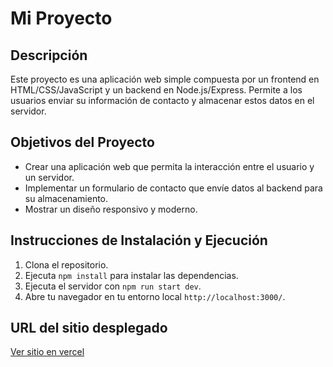 # Mi Proyecto

## Descripción
Este proyecto es una aplicación web simple compuesta por un frontend en HTML/CSS/JavaScript y un backend en Node.js/Express. Permite a los usuarios enviar su información de contacto y almacenar estos datos en el servidor.

## Objetivos del Proyecto
- Crear una aplicación web que permita la interacción entre el usuario y un servidor.
- Implementar un formulario de contacto que envíe datos al backend para su almacenamiento.
- Mostrar un diseño responsivo y moderno.

## Instrucciones de Instalación y Ejecución
1. Clona el repositorio.
2. Ejecuta `npm install` para instalar las dependencias.
3. Ejecuta el servidor con `npm run start dev`.
4. Abre tu navegador en tu entorno local `http://localhost:3000/`.

## URL del sitio desplegado
[Ver sitio en vercel](https://proyecto-3-pi.vercel.app/)
